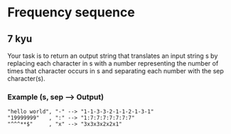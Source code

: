 # Frequency sequence
## 7 kyu

Your task is to return an output string that translates an input string s by replacing each character in s with a number representing the number of times that character occurs in s and separating each number with the sep character(s).

### Example (s, sep --> Output)
```
"hello world", "-" --> "1-1-3-3-2-1-1-2-1-3-1"
"19999999"   , ":" --> "1:7:7:7:7:7:7:7"
"^^^**$"     , "x" --> "3x3x3x2x2x1"
```
